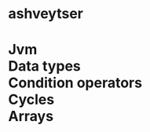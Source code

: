 # ashveytser<br/>
Jvm<br/>
Data types<br/>
Condition operators<br/>
Cycles<br/>
Arrays <br/>
=======

